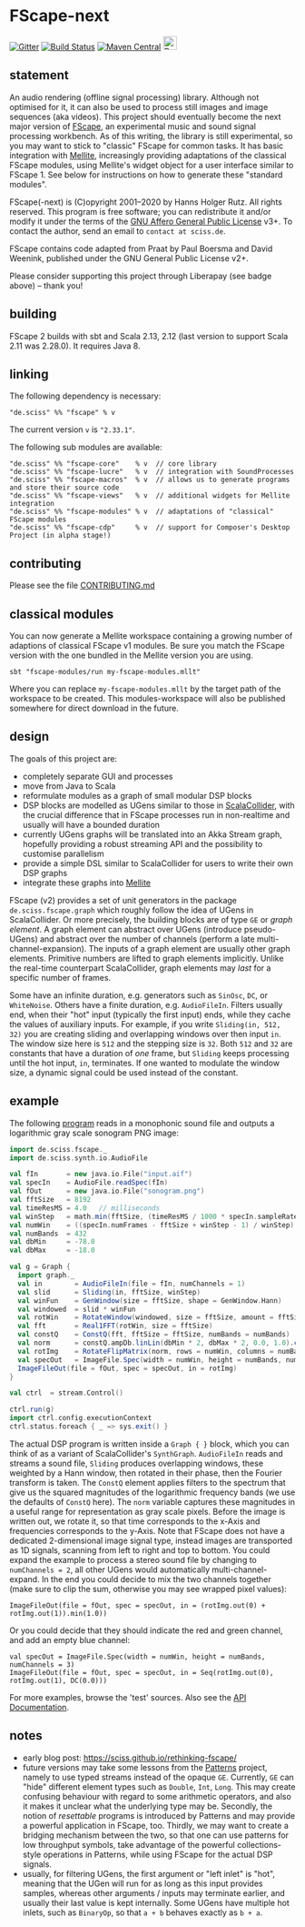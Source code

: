 # FScape-next

[![Gitter](https://badges.gitter.im/Join%20Chat.svg)](https://gitter.im/Sciss/FScape?utm_source=badge&utm_medium=badge&utm_campaign=pr-badge&utm_content=badge)
[![Build Status](https://travis-ci.org/Sciss/FScape-next.svg?branch=master)](https://travis-ci.org/Sciss/FScape-next)
[![Maven Central](https://maven-badges.herokuapp.com/maven-central/de.sciss/fscape_2.12/badge.svg)](https://maven-badges.herokuapp.com/maven-central/de.sciss/fscape_2.12)
<a href="https://liberapay.com/sciss/donate"><img alt="Donate using Liberapay" src="https://liberapay.com/assets/widgets/donate.svg" height="24"></a>

## statement

An audio rendering (offline signal processing) library. Although not optimised for it, it can also be used to
process still images and image sequences (aka videos). This project should eventually become the next major version of
[FScape](https://git.iem.at/sciss/FScape), an experimental music and sound signal processing workbench. As of
this writing, the library is still experimental, so you may want to stick to "classic" FScape for common tasks. 
It has basic integration with [Mellite](http://sciss.de/mellite/), increasingly providing adaptations of the classical
FScape modules, using Mellite's widget object for a user interface similar to FScape 1. See below for instructions
on how to generate these "standard modules".

FScape(-next) is (C)opyright 2001&ndash;2020 by Hanns Holger Rutz. All rights reserved.
This program is free software; you can redistribute it and/or modify it under the terms 
of the [GNU Affero General Public License](https://git.iem.at/sciss/FScape-next/raw/master/LICENSE) v3+.
To contact the author, send an email to `contact at sciss.de`.

FScape contains code adapted from Praat by Paul Boersma and David Weenink, published under the 
GNU General Public License v2+.

Please consider supporting this project through Liberapay (see badge above) – thank you!

## building

FScape 2 builds with sbt and Scala 2.13, 2.12 (last version to support Scala 2.11 was 2.28.0). It requires Java 8.

## linking

The following dependency is necessary:

    "de.sciss" %% "fscape" % v

The current version `v` is `"2.33.1"`.

The following sub modules are available:

    "de.sciss" %% "fscape-core"    % v  // core library
    "de.sciss" %% "fscape-lucre"   % v  // integration with SoundProcesses
    "de.sciss" %% "fscape-macros"  % v  // allows us to generate programs and store their source code
    "de.sciss" %% "fscape-views"   % v  // additional widgets for Mellite integration
    "de.sciss" %% "fscape-modules" % v  // adaptations of "classical" FScape modules
    "de.sciss" %% "fscape-cdp"     % v  // support for Composer's Desktop Project (in alpha stage!)

## contributing

Please see the file [CONTRIBUTING.md](CONTRIBUTING.md)

## classical modules

You can now generate a Mellite workspace containing a growing number of adaptions of classical FScape v1
modules. Be sure you match the FScape version with the one bundled in the Mellite version you are using.

    sbt "fscape-modules/run my-fscape-modules.mllt"
    
Where you can replace `my-fscape-modules.mllt` by the target path of the workspace to be created.
This modules-workspace will also be published somewhere for direct download in the future.

## design

The goals of this project are:

- completely separate GUI and processes
- move from Java to Scala
- reformulate modules as a graph of small modular DSP blocks
- DSP blocks are modelled as UGens similar to those in [ScalaCollider](https://git.iem.at/sciss/ScalaCollider),
  with the crucial difference that in FScape processes run in non-realtime and usually will have a bounded duration
- currently UGens graphs will be translated into an Akka Stream graph, hopefully providing a robust
  streaming API and the possibility to customise parallelism
- provide a simple DSL similar to ScalaCollider for users to write their own DSP graphs
- integrate these graphs into [Mellite](https://git.iem.at/sciss/Mellite)

FScape (v2) provides a set of unit generators in the package `de.sciss.fscape.graph` which roughly follow the
idea of UGens in ScalaCollider. Or more precisely, the building blocks are of type `GE` or _graph element_.
A graph element can abstract over UGens (introduce pseudo-UGens) and abstract over the number of channels
(perform a late multi-channel-expansion). The inputs of a graph element are usually other graph elements.
Primitive numbers are lifted to graph elements implicitly. Unlike the real-time counterpart ScalaCollider,
graph elements may _last_ for a specific number of frames.

Some have an infinite duration, e.g. generators such as
`SinOsc`, `DC`, or `WhiteNoise`. Others have a finite duration, e.g. `AudioFileIn`. Filters usually end, when their
"hot" input (typically the first input) ends, while they cache the values of auxiliary inputs. For example,
if you write `Sliding(in, 512, 32)` you are creating sliding and overlapping windows over then input `in`.
The window size here is `512` and the stepping size is `32`. Both `512` and `32` are constants that have a duration
of _one_ frame, but `Sliding` keeps processing until the hot input, `in`, terminates. If one wanted to modulate
the window size, a dynamic signal could be used instead of the constant.

## example

The following [program](https://git.iem.at/sciss/FScape-next/blob/master/core/src/test/scala/de/sciss/fscape/ConstQTest.scala)
reads in a monophonic sound file and outputs a logarithmic gray scale sonogram PNG image:

```scala
import de.sciss.fscape._
import de.sciss.synth.io.AudioFile

val fIn       = new java.io.File("input.aif")
val specIn    = AudioFile.readSpec(fIn)
val fOut      = new java.io.File("sonogram.png")
val fftSize   = 8192
val timeResMS = 4.0   // milliseconds
val winStep   = math.min(fftSize, (timeResMS / 1000 * specIn.sampleRate + 0.5).toInt)
val numWin    = ((specIn.numFrames - fftSize + winStep - 1) / winStep).toInt
val numBands  = 432
val dbMin     = -78.0
val dbMax     = -18.0

val g = Graph {
  import graph._
  val in        = AudioFileIn(file = fIn, numChannels = 1)
  val slid      = Sliding(in, fftSize, winStep)
  val winFun    = GenWindow(size = fftSize, shape = GenWindow.Hann)
  val windowed  = slid * winFun
  val rotWin    = RotateWindow(windowed, size = fftSize, amount = fftSize/2)
  val fft       = Real1FFT(rotWin, size = fftSize)
  val constQ    = ConstQ(fft, fftSize = fftSize, numBands = numBands)
  val norm      = constQ.ampDb.linLin(dbMin * 2, dbMax * 2, 0.0, 1.0).clip()
  val rotImg    = RotateFlipMatrix(norm, rows = numWin, columns = numBands, mode = RotateFlipMatrix.Rot90CCW)
  val specOut   = ImageFile.Spec(width = numWin, height = numBands, numChannels = 1)
  ImageFileOut(file = fOut, spec = specOut, in = rotImg)
}

val ctrl  = stream.Control()

ctrl.run(g)
import ctrl.config.executionContext
ctrl.status.foreach { _ => sys.exit() }
```

The actual DSP program is written inside a `Graph { }` block, which you can think of as a variant of 
ScalaCollider's `SynthGraph`. `AudioFileIn` reads and streams a sound file, `Sliding` produces overlapping windows,
these weighted by a Hann window, then rotated in their phase, then the Fourier transform is taken. The `ConstQ`
element applies filters to the spectrum that give us the squared magnitudes of the logarithmic frequency bands
(we use the defaults of `ConstQ` here). The `norm` variable captures these magnitudes in a useful range for
representation as gray scale pixels. Before the image is written out, we rotate it, so that time corresponds to
the x-Axis and frequencies corresponds to the y-Axis. Note that FScape does not have a dedicated 2-dimensional
image signal type, instead images are transported as 1D signals, scanning from left to right and top to bottom.
You could expand the example to process a stereo sound file by changing to `numChannels = 2`, all other UGens would
automatically multi-channel-expand. In the end you could decide to mix the two channels together
(make sure to clip the sum, otherwise you may see wrapped pixel values):

```
ImageFileOut(file = fOut, spec = specOut, in = (rotImg.out(0) + rotImg.out(1)).min(1.0))
```

Or you could decide that they should indicate the red and green channel, and add an empty blue channel:

```
val specOut = ImageFile.Spec(width = numWin, height = numBands, numChannels = 3)
ImageFileOut(file = fOut, spec = specOut, in = Seq(rotImg.out(0), rotImg.out(1), DC(0.0)))
```

For more examples, browse the 'test' sources. Also see
the [API Documentation](http://sciss.de/mellite/latest/api/de/sciss/fscape/).

## notes

- early blog post: https://sciss.github.io/rethinking-fscape/
- future versions may take some lessons from the [Patterns](https://git.iem.at/sciss/Patterns) project, namely
  to use typed streams instead of the opaque `GE`. Currently, `GE` can "hide" different element types such as
  `Double`, `Int`, `Long`. This may create confusing behaviour with regard to some arithmetic operators, and also
  it makes it unclear what the underlying type may be. Secondly, the notion of _resettable_ programs is introduced
  by Patterns and may provide a powerful application in FScape, too. Thirdly, we may want to create a bridging
  mechanism between the two, so that one can use patterns for low throughput symbols, take advantage of the powerful
  collections-style operations in Patterns, while using FScape for the actual DSP signals.
- usually, for filtering UGens, the first argument or "left inlet" is "hot", meaning that the UGen will
  run for as long as this input provides samples, whereas other arguments / inputs may terminate earlier,
  and usually their last value is kept internally. Some UGens have multiple hot inlets, such as
  `BinaryOp`, so that `a + b` behaves exactly as `b + a`.

